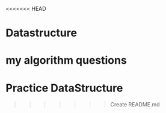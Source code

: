 <<<<<<< HEAD
# Datastructure
my algorithm questions
=======
# Practice DataStructure
>>>>>>> Create README.md
